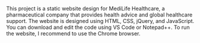 This project is a static website design for MediLife Healthcare, a pharmaceutical company that provides health advice and global healthcare support. The website is designed using HTML, CSS, jQuery, and JavaScript. You can download and edit the code using VS Code or Notepad++. To run the website, I recommend to use the Chrome browser.